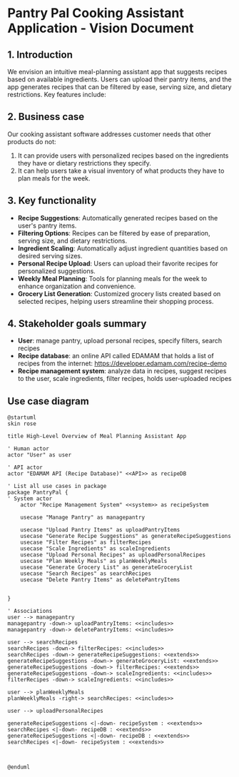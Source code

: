 
# Pantry Pal Cooking Assistant Application - Vision Document

## 1. Introduction

We envision an intuitive meal-planning assistant app that suggests recipes based on available ingredients. Users can upload their pantry items, and the app generates recipes that can be filtered by ease, serving size, and dietary restrictions. Key features include:


## 2. Business case
Our cooking assistant software addresses customer needs that other products do not:
1. It can provide users with personalized recipes based on the ingredients they have or dietary restrictions they specify.
2. It can help users take a visual inventory of what products they have to plan meals for the week.

## 3. Key functionality
- **Recipe Suggestions**: Automatically generated recipes based on the user's pantry items.
- **Filtering Options**: Recipes can be filtered by ease of preparation, serving size, and dietary restrictions.
- **Ingredient Scaling**: Automatically adjust ingredient quantities based on desired serving sizes.
- **Personal Recipe Upload**: Users can upload their favorite recipes for personalized suggestions.
- **Weekly Meal Planning**: Tools for planning meals for the week to enhance organization and convenience.
- **Grocery List Generation**: Customized grocery lists created based on selected recipes, helping users streamline their shopping process.

## 4. Stakeholder goals summary
- **User**: manage pantry, upload personal recipes, specify filters, search recipes
- **Recipe database**: an online API called EDAMAM that holds a list of recipes from the internet: https://developer.edamam.com/recipe-demo
- **Recipe management system**: analyze data in recipes, suggest recipes to the user, scale ingredients, filter recipes, holds user-uploaded recipes


## Use case diagram

```plantuml
@startuml
skin rose

title High-Level Overview of Meal Planning Assistant App

' Human actor
actor "User" as user

' API actor
actor "EDAMAM API (Recipe Database)" <<API>> as recipeDB

' List all use cases in package
package PantryPal {
' System actor
    actor "Recipe Management System" <<system>> as recipeSystem
    
    usecase "Manage Pantry" as managepantry
   
    usecase "Upload Pantry Items" as uploadPantryItems
    usecase "Generate Recipe Suggestions" as generateRecipeSuggestions
    usecase "Filter Recipes" as filterRecipes
    usecase "Scale Ingredients" as scaleIngredients
    usecase "Upload Personal Recipes" as uploadPersonalRecipes
    usecase "Plan Weekly Meals" as planWeeklyMeals
    usecase "Generate Grocery List" as generateGroceryList
    usecase "Search Recipes" as searchRecipes
    usecase "Delete Pantry Items" as deletePantryItems
    
    
}

' Associations
user --> managepantry
managepantry -down-> uploadPantryItems: <<includes>>
managepantry -down-> deletePantryItems: <<includes>>

user --> searchRecipes
searchRecipes -down-> filterRecipes: <<includes>>
searchRecipes -down-> generateRecipeSuggestions: <<extends>>
generateRecipeSuggestions -down-> generateGroceryList: <<extends>>
generateRecipeSuggestions -down-> filterRecipes: <<extends>>
generateRecipeSuggestions -down-> scaleIngredients: <<includes>>
filterRecipes -down-> scaleIngredients: <<includes>>

user --> planWeeklyMeals
planWeeklyMeals -right-> searchRecipes: <<includes>>

user --> uploadPersonalRecipes

generateRecipeSuggestions <|-down- recipeSystem : <<extends>>
searchRecipes <|-down- recipeDB : <<extends>>
generateRecipeSuggestions <|-down- recipeDB : <<extends>>
searchRecipes <|-down- recipeSystem : <<extends>>



@enduml
```